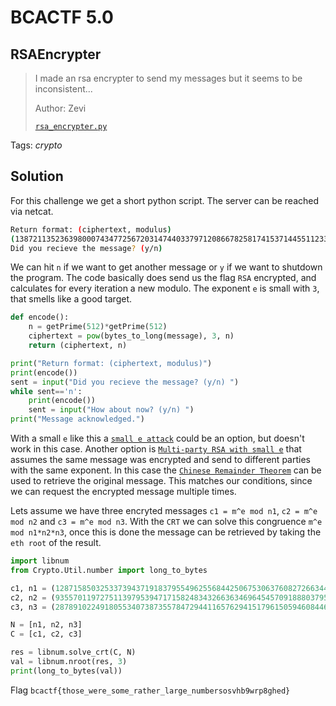 # BCACTF 5.0

## RSAEncrypter

> I made an rsa encrypter to send my messages but it seems to be inconsistent...
> 
> Author: Zevi
> 
> [`rsa_encrypter.py`](rsa_encrypter.py)

Tags: _crypto_

## Solution
For this challenge we get a short python script. The server can be reached via netcat.

```bash
Return format: (ciphertext, modulus)
(138721135236398000743477256720314744033797120866782581741537144551123315770740887450256340913438087242044882346987807061379319293176666978221911422551635829686689141525762200755678673361025621995823072492630580151353410444002904446929815269913458353141279876070626278237350845309040125434239327934451405101541, 163293324572471974860763491665753119042166575797886383956280750769219841819130142082847962462713761475693354738066585154830857456017476821929705232644143123503824733153001952310685896819213184591935227753703520391548761583192593219722906421971627270670819298365922516069245921529899515253966950919063436044767)
Did you recieve the message? (y/n)
```

We can hit `n` if we want to get another message or `y` if we want to shutdown the program. The code basically does send us the flag `RSA` encrypted, and calculates for every iteration a new modulo. The exponent `e` is small with `3`, that smells like a good target.

```python
def encode():
    n = getPrime(512)*getPrime(512)
    ciphertext = pow(bytes_to_long(message), 3, n)
    return (ciphertext, n)

print("Return format: (ciphertext, modulus)")
print(encode())
sent = input("Did you recieve the message? (y/n) ")
while sent=='n':
    print(encode())
    sent = input("How about now? (y/n) ")
print("Message acknowledged.")
```

With a small `e` like this a [`small e attack`](https://ir0nstone.gitbook.io/crypto/rsa/public-exponent-attacks/small-e) could be an option, but doesn't work in this case. Another option is [`Multi-party RSA with small e`](https://ir0nstone.gitbook.io/crypto/rsa/public-exponent-attacks/multi-party-rsa-with-small-e) that assumes the same message was encrypted and send to different parties with the same exponent. In this case the [`Chinese Remainder Theorem`](https://en.wikipedia.org/wiki/Chinese_remainder_theorem) can be used to retrieve the original message. This matches our conditions, since we can request the encrypted message multiple times.

Lets assume we have three encryted messages `c1 = m^e mod n1`, `c2 = m^e mod n2` and `c3 = m^e mod n3`. With the `CRT` we can solve this congruence `m^e mod n1*n2*n3`, once this is done the message can be retrieved by taking the `eth root` of the result.

```python
import libnum
from Crypto.Util.number import long_to_bytes

c1, n1 = (12871585032533739437191837955496255684425067530637608272663440243182294689850656596890093247135660189544437076153836340452319605263671148514835959669406594457400791049649676473389434455381150668579750859165895562916482454954939578330326278806930479479848742819105359470013010977932647661694961824514119378505, 81470204285080990649965496894880177637413971143139914903358689628334607374832957648939588064116507754249849459081907041810237099118868704801315192127741115353020936604859156228631460192077258768772319438782340055824142757856652351193329332849019276117905296293123853215913291827055462415723530849235670283451)
c2, n2 = (93557011972751139795394717158248343266363469645457091888037952658439865629091183898788892615699037919030906325851033532044532211413932914635135023735600812496768126964432959053399025003226733533759429969162009801639209929709944690979666141701233655835254764653484205863649770899431291581647511087760057296718, 161861087411760439445859209706537325944235123221536332362459723077406649444348367158013067110390789771685732497868134250480568984019992832959434779844211300153120975641968727118937236151800864107451916243621942112015549481387595908144687298501395812078099325442616315183549933117454703780313402385276358093483)
c3, n3 = (28789102249180553407387355784729441165762941517961505946084465521385661743500397467863681694132139180276056362067795304841604460915340303183440524740242586583310945427374495017839016447422081752325726150524445526444815671689204040100389096188402626438280516207526642668595675978918803977192712176580579536343, 52779768500564689634878365390450464769387557534239387402924902682213328805153640134420218158903396700894603662175056766121173363481945197269382950008648859919060036413939174214787930561353881710533774524552398192394307010822527009557801917766246794263953455653511003348402005061808299661148385774070508793451)

N = [n1, n2, n3]
C = [c1, c2, c3]

res = libnum.solve_crt(C, N)
val = libnum.nroot(res, 3)
print(long_to_bytes(val))
```

Flag `bcactf{those_were_some_rather_large_numbersosvhb9wrp8ghed}`